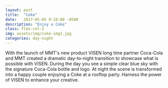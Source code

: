 ```yaml
---
layout: post
title:  "Coke"
date:   2017-05-05 9:10:00 -0500
description: "Enjoy a Coke"
class: flex-col-2
img: assets/img/coke-img1.jpg
categories: day-night
---
```

<span>W</span>ith the launch of MMT's new product VISEN long time partner Coca-Cola and MMT created a dramatic day-to-night transition to showcase what is possible with VISEN. During the day you see a simple clear blue sky with the signature Coca-Cola bottle and logo. At night the scene is transformed into a happy couple enjoying a Coke at a rooftop party. Harness the power of VISEN to enhance your creative.
